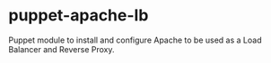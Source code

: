# puppet-apache-lb
Puppet module to install and configure Apache to be used as a Load Balancer and Reverse Proxy.
